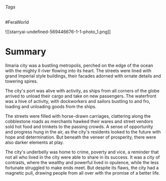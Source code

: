 ###### Tags

#FeraWorld

![[starryai-undefined-569446676-1-1-photo_1.png]]

# Summary

Ilmaria city was a bustling metropolis, perched on the edge of the ocean with the mighty Il river flowing into its heart. The streets were lined with grand Imperial style buildings, their facades adorned with ornate details and towering spires. 

The city's port was alive with activity, as ships from all corners of the globe arrived to unload their cargo and take on new passengers. The waterfront was a hive of activity, with dockworkers and sailors bustling to and fro, loading and unloading goods from the ships. 

The streets were filled with horse-drawn carriages, clattering along the cobblestone roads as merchants hawked their wares and street vendors sold hot food and trinkets to the passing crowds. A sense of opportunity and progress hung in the air, as the city's residents looked to the future with hope and determination. But beneath the veneer of prosperity, there were also darker elements at play. 

The city's underbelly was home to crime, poverty and vice, a reminder that not all who lived in the city were able to share in its success. It was a city of contrasts, where the wealthy and powerful lived in opulence, while the less fortunate struggled to make ends meet. But despite its flaws, the city had a magnetic pull, drawing people from all over with the promise of a better life.